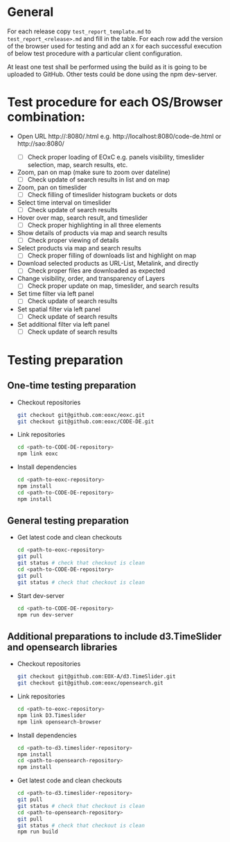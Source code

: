 # General

For each release copy `test_report_template.md` to `test_report_<release>.md`
and fill in the table. For each row add the version of the browser used for
testing and add an `X` for each successful execution of below test procedure
with a particular client configuration.

At least one test shall be performed using the build as it is going to be
uploaded to GitHub. Other tests could be done using the npm dev-server.

# Test procedure for each OS/Browser combination:

* Open URL http://<URL-of-dev-environment>:8080/<configuration>.html e.g. http://localhost:8080/code-de.html or http://sao:8080/
  - [ ] Check proper loading of EOxC e.g. panels visibility, timeslider selection, map, search results, etc.
* Zoom, pan on map (make sure to zoom over dateline)
  - [ ] Check update of search results in list and on map
* Zoom, pan on timeslider
  - [ ] Check filling of timeslider histogram buckets or dots
* Select time interval on timeslider
  - [ ] Check update of search results
* Hover over map, search result, and timeslider
  - [ ] Check proper highlighting in all three elements
* Show details of products via map and search results
  - [ ] Check proper viewing of details
* Select products via map and search results
  - [ ] Check proper filling of downloads list and highlight on map
* Download selected products as URL-List, Metalink, and directly
  - [ ] Check proper files are downloaded as expected
* Change visibility, order, and transparency of Layers
  - [ ] Check proper update on map, timeslider, and search results
* Set time filter via left panel
  - [ ] Check update of search results
* Set spatial filter via left panel
  - [ ] Check update of search results
* Set additional filter via left panel
  - [ ] Check update of search results

# Testing preparation

## One-time testing preparation

* Checkout repositories
    ```bash
    git checkout git@github.com:eoxc/eoxc.git
    git checkout git@github.com:eoxc/CODE-DE.git
    ```
* Link repositories
    ```bash
    cd <path-to-CODE-DE-repository>
    npm link eoxc
    ```
* Install dependencies
    ```bash
    cd <path-to-eoxc-repository>
    npm install
    cd <path-to-CODE-DE-repository>
    npm install
    ```

## General testing preparation

* Get latest code and clean checkouts
    ```bash
    cd <path-to-eoxc-repository>
    git pull
    git status # check that checkout is clean
    cd <path-to-CODE-DE-repository>
    git pull
    git status # check that checkout is clean
    ```
* Start dev-server
    ```bash
    cd <path-to-CODE-DE-repository>
    npm run dev-server
    ```

## Additional preparations to include d3.TimeSlider and opensearch libraries

* Checkout repositories
    ```bash
    git checkout git@github.com:EOX-A/d3.TimeSlider.git
    git checkout git@github.com:eoxc/opensearch.git
    ```
* Link repositories
    ```bash
    cd <path-to-eoxc-repository>
    npm link D3.Timeslider
    npm link opensearch-browser
    ```
* Install dependencies
    ```bash
    cd <path-to-d3.timeslider-repository>
    npm install
    cd <path-to-opensearch-repository>
    npm install
    ```
* Get latest code and clean checkouts
    ```bash
    cd <path-to-d3.timeslider-repository>
    git pull
    git status # check that checkout is clean
    cd <path-to-opensearch-repository>
    git pull
    git status # check that checkout is clean
    npm run build
    ```
